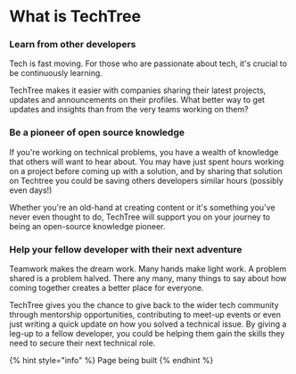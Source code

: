 # What is TechTree

### Learn from other developers&#x20;

Tech is fast moving. For those who are passionate about tech, it's crucial to be continuously learning.&#x20;

TechTree makes it easier with companies sharing their latest projects, updates and announcements on their profiles. What better way to get updates and insights than from the very teams working on them?

### Be a pioneer of open source knowledge&#x20;

If you're working on technical problems, you have a wealth of knowledge that others will want to hear about. You may have just spent hours working on a project before coming up with a solution, and by sharing that solution on Techtree you could be saving others developers similar hours (possibly even days!)

Whether you're an old-hand at creating content or it's something you've never even thought to do, TechTree will support you on your journey to being an open-source knowledge pioneer.

### Help your fellow developer with their next adventure

Teamwork makes the dream work. Many hands make light work. A problem shared is a problem halved. There any many, many things to say about how coming together creates a better place for everyone.

TechTree gives you the chance to give back to the wider tech community through mentorship opportunities, contributing to meet-up events or even just writing a quick update on how you solved a technical issue. By giving a leg-up to a fellow developer, you could be helping them gain the skills they need to secure their next technical role.

{% hint style="info" %}
Page being built
{% endhint %}
